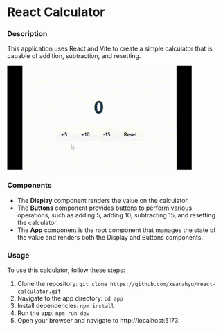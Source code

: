 # React Calculator

### Description
This application uses React and Vite to create a simple calculator that is capable of addition, subtraction, and resetting.

![react-calculator.gif](https://github.com/xsarahyu/react-calculator/blob/cf415bd4d30dd62bfedd5551e5648d250fb92373/react-calculator.gif)

### Components
- The **Display** component renders the value on the calculator.
- The **Buttons** component provides buttons to perform various operations, such as adding 5, adding 10, subtracting 15, and resetting the calculator.
- The **App** component is the root component that manages the state of the value and renders both the Display and Buttons components.

### Usage
To use this calculator, follow these steps:

1. Clone the repository: `git clone https://github.com/xsarahyu/react-calculator.git`
2. Navigate to the app directory: `cd app`
3. Install dependencies: `npm install`
4. Run the app: `npm run dev`
5. Open your browser and navigate to http://localhost:5173.